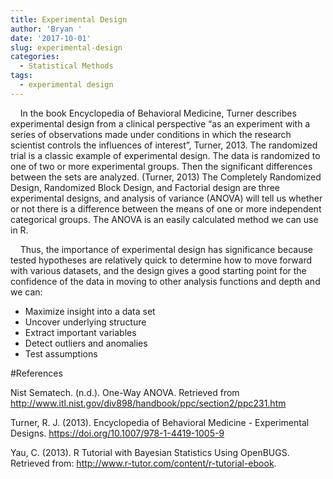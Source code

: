 ```yaml
---
title: Experimental Design
author: 'Bryan '
date: '2017-10-01'
slug: experimental-design
categories:
  - Statistical Methods
tags:
  - experimental design
---
```

&nbsp;&nbsp;&nbsp;&nbsp;In the book Encyclopedia of Behavioral Medicine, Turner describes experimental design from a clinical perspective “as an experiment with a series of observations made under conditions in which the research scientist controls the influences of interest”, Turner, 2013. The randomized trial is a classic example of experimental design. The data is randomized to one of two or more experimental groups. Then the significant differences between the sets are analyzed. (Turner, 2013) The Completely Randomized Design, Randomized Block Design, and Factorial design are three experimental designs, and analysis of variance (ANOVA) will tell us whether or not there is a difference between the means of one or more independent categorical groups. The ANOVA is an easily calculated method we can use in R. 

&nbsp;&nbsp;&nbsp;&nbsp;Thus, the importance of experimental design has significance because tested hypotheses are relatively quick to determine how to move forward with various datasets, and the design gives a good starting point for the confidence of the data in moving to other analysis functions and depth and we can:

* Maximize insight into a data set
* Uncover underlying structure
* Extract important variables
* Detect outliers and anomalies
* Test assumptions 

#References

Nist Sematech. (n.d.). One-Way ANOVA. Retrieved from http://www.itl.nist.gov/div898/handbook/ppc/section2/ppc231.htm

Turner, R. J. (2013). Encyclopedia of Behavioral Medicine - Experimental Designs. https://doi.org/10.1007/978-1-4419-1005-9

Yau, C. (2013). R Tutorial with Bayesian Statistics Using OpenBUGS. Retrieved 
from: http://www.r-tutor.com/content/r-tutorial-ebook.


